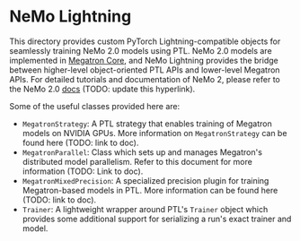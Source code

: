 # NeMo Lightning

This directory provides custom PyTorch Lightning-compatible objects for seamlessly training NeMo 2.0 models using PTL. NeMo 2.0 models
are implemented in [Megatron Core](https://github.com/NVIDIA/Megatron-LM/tree/main/megatron/core), and NeMo Lightning provides the bridge between higher-level object-oriented PTL APIs and lower-level Megatron APIs. 
For detailed tutorials and documentation of NeMo 2, please refer to the NeMo 2.0 [docs](https://docs.nvidia.com/nemo-framework/user-guide/latest/nemo_2.0/index.html) (TODO: update this hyperlink).

Some of the useful classes provided here are:
- `MegatronStrategy`: A PTL strategy that enables training of Megatron models on NVIDIA GPUs. More information on `MegatronStrategy` can be found here (TODO: link to doc).
- `MegatronParallel`: Class which sets up and manages Megatron's distributed model parallelism. Refer to this document for more information (TODO: Link to doc).
- `MegatronMixedPrecision`: A specialized precision plugin for training Megatron-based models in PTL. More information can be found here (TODO: link to doc).
- `Trainer`: A lightweight wrapper around PTL's `Trainer` object which provides some additional support for serializing a run's exact trainer and model.